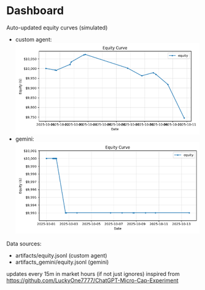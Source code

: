 # Dashboard

Auto-updated equity curves (simulated)

- custom agent: ![Equity Curve](artifacts/equity.png?v=6ab73f3)
- gemini: ![Equity Curve (Gemini)](artifacts_gemini/equity.png?v=6ab73f3)

Data sources:
- artifacts/equity.jsonl (custom agent)
- artifacts_gemini/equity.jsonl (gemini)

updates every 15m in market hours (if not just ignores)
inspired from https://github.com/LuckyOne7777/ChatGPT-Micro-Cap-Experiment
